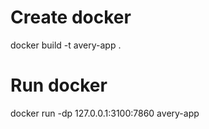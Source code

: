 # Create docker
docker build -t avery-app .

# Run docker
docker run -dp 127.0.0.1:3100:7860 avery-app

